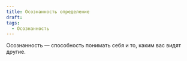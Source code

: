```yaml
---
title: Осознанность определение
draft: 
tags:
  - Осознанность
---
```


Осознанность — способность понимать себя и то, каким вас видят другие.